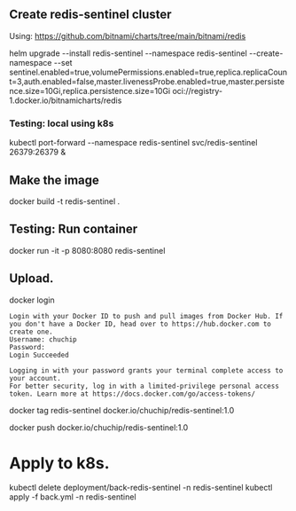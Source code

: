 ## Create redis-sentinel cluster 

Using: https://github.com/bitnami/charts/tree/main/bitnami/redis

helm upgrade --install redis-sentinel --namespace redis-sentinel --create-namespace  --set sentinel.enabled=true,volumePermissions.enabled=true,replica.replicaCount=3,auth.enabled=false,master.livenessProbe.enabled=true,master.persistence.size=10Gi,replica.persistence.size=10Gi oci://registry-1.docker.io/bitnamicharts/redis

### Testing: local using k8s
kubectl port-forward --namespace redis-sentinel svc/redis-sentinel 26379:26379 &

## Make the image
docker build -t redis-sentinel .

## Testing: Run container
docker run -it -p 8080:8080 redis-sentinel 

## Upload.
docker login
```
Login with your Docker ID to push and pull images from Docker Hub. If you don't have a Docker ID, head over to https://hub.docker.com to create one.
Username: chuchip
Password:
Login Succeeded

Logging in with your password grants your terminal complete access to your account.
For better security, log in with a limited-privilege personal access token. Learn more at https://docs.docker.com/go/access-tokens/
```

docker tag redis-sentinel docker.io/chuchip/redis-sentinel:1.0

docker push docker.io/chuchip/redis-sentinel:1.0

# Apply to k8s.

kubectl delete deployment/back-redis-sentinel -n redis-sentinel 
kubectl apply -f back.yml -n redis-sentinel

